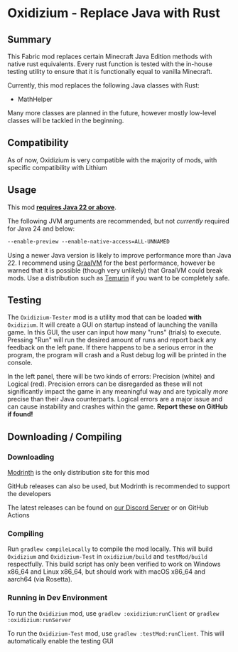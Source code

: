 # Oxidizium - Replace Java with Rust
## Summary
This Fabric mod replaces certain Minecraft Java Edition methods with native rust equivalents. 
Every rust function is tested with the in-house testing utility to ensure that it is functionally equal to vanilla Minecraft.<p>

Currently, this mod replaces the following Java classes with Rust:
- MathHelper

Many more classes are planned in the future, however mostly low-level classes will be tackled in the beginning.

## Compatibility
As of now, Oxidizium is very compatible with the majority of mods, with specific compatibility with Lithium

## Usage
This mod **<u>requires Java 22 or above</u>**.<p>
The following JVM arguments are recommended, but not *currently* required for Java 24 and below:
```markdown
--enable-preview --enable-native-access=ALL-UNNAMED
```
Using a newer Java version is likely to improve performance more than Java 22. I recommend using [GraalVM](https://www.graalvm.org/downloads/) for the
best performance, however be warned that it is possible (though very unlikely) that GraalVM could break mods. Use a
distribution such as [Temurin](https://adoptium.net/) if you want to be completely safe.

## Testing
The `Oxidizium-Tester` mod is a utility mod that can be loaded **with** `Oxidizium`. It will create a GUI on startup instead
of launching the vanilla game. In this GUI, the user can input how many "runs" (trials) to execute. Pressing "Run" will run the desired
amount of runs and report back any feedback on the left pane. If there happens to be a serious error in the program, the program will crash
and a Rust debug log will be printed in the console.<p>
In the left panel, there will be two kinds of errors: Precision (white) and Logical (red). Precision errors can be disregarded as
these will not significantly impact the game in any meaningful way and are typically *more* precise than their Java counterparts.
Logical errors are a major issue and can cause instability and crashes within the game. **Report these on GitHub if found!**

## Downloading / Compiling
### Downloading
[Modrinth](https://modrinth.com/mod/oxidizium) is the only distribution site for this mod<p>
GitHub releases can also be used, but Modrinth is recommended to support the developers<p>
The latest releases can be found on [our Discord Server](https://discord.gg/XGw3Te7QYr) or on GitHub Actions
### Compiling
Run `gradlew compileLocally` to compile the mod locally. This will build `Oxidizium` and `Oxidizium-Test` in
`oxidizium/build` and `testMod/build` respectfully. This build script has only been verified to work on Windows
x86_64 and Linux x86_64, but should work with macOS x86_64 and aarch64 (via Rosetta).
### Running in Dev Environment
To run the `Oxidizium` mod, use `gradlew :oxidizium:runClient` or `gradlew :oxidizium:runServer`<p>
To run the `Oxidizium-Test` mod, use `gradlew :testMod:runClient`. This will automatically enable the testing GUI